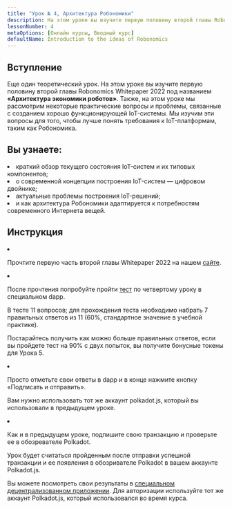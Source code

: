 ```yaml
---
title: "Урок № 4, Архитектура Робономики"
description: На этом уроке вы изучите первую половину второй главы Robonomics Whitepaper 2022 под названием «Архитектура экономики роботов». 
lessonNumber: 4
metaOptions: [Онлайн курсы, Вводный курс]
defaultName: Introduction to the ideas of Robonomics
---
```


## Вступление

Еще один теоретический урок. На этом уроке вы изучите первую половину второй главы Robonomics Whitepaper 2022 под названием **«Архитектура экономики роботов»**. Также, на этом уроке мы рассмотрим некоторые практические вопросы и проблемы, связанные с созданием хорошо функционирующей IoT-системы. Мы изучим эти вопросы для того, чтобы лучше понять требования к IoT-платформам, таким как Робономика.

## Вы узнаете: 

<List>

<li>
краткий обзор текущего состояния IoT-систем и их типовых компонентов;
</li>

<li>
о современной концепции построения IoT-систем — цифровом двойнике;
</li>

<li>
актуальные проблемы построения IoT-решений;
</li>

<li>
и как архитектура Робономики адаптируется к потребностям современного Интернета вещей.
</li>

</List>

## Инструкция

<List type="numbers">

<li>

Прочтите первую часть второй главы Whitepaper 2022  на нашем [сайте](https://robonomics.network/architecture/).

</li>

<li>

После прочтения попробуйте пройти [тест](https://lesson4.robonomics.academy/) по четвертому уроку в специальном dapp.

В тесте 11 вопросов; для прохождения теста необходимо набрать 7 правильных ответов из 11 (60%, стандартное значение в учебной практике).

Постарайтесь получить как можно больше правильных ответов, если вы пройдете тест на 90% с двух попыток, вы получите бонусные токены для Урока 5.

</li>

<li>

Просто отметьте свои ответы в dapp и в конце нажмите кнопку «Подписать и отправить».

Вам нужно использовать тот же аккаунт polkadot.js, который вы использовали в предыдущем уроке.

</li>

<li>

Как и в предыдущем уроке, подпишите свою транзакцию и проверьте ее в обозревателе Polkadot.

</li>
</List>


<Result>

Урок будет считаться пройденным после отправки успешной транзакции и ее появления в обозривателе Polkadot в вашем аккаунте Polkadot.js.

Вы можете посмотреть свои результаты в [специальном децентрализованном приложении](https://lk.robonomics.academy/). Для авторизации используйте тот же аккаунт Polkadot.js, который использовался во время курса.

</Result>